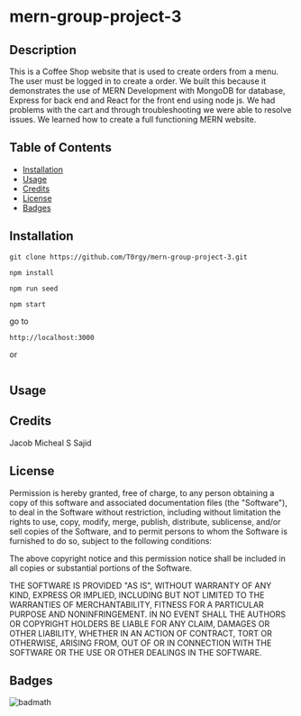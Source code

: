 # mern-group-project-3

## Description

This is a Coffee Shop website that is used to create orders from a menu. The user must be logged in to create a order. We built this because it demonstrates the use of MERN Development with MongoDB for database, Express for back end and React for the front end using node js. We had problems with the cart and through troubleshooting we were able to resolve issues. We learned how to create a full functioning MERN website. 

## Table of Contents


- [Installation](#installation)
- [Usage](#usage)
- [Credits](#credits)
- [License](#license)
- [Badges](#badges)

## Installation

```git
git clone https://github.com/T0rgy/mern-group-project-3.git
```

```nodejs
npm install
```

```nodejs
npm run seed
```

```nodejs
npm start
```

go to
```url
http://localhost:3000
```
or 
```url

```

## Usage




## Credits

Jacob
Micheal S
Sajid

## License

Permission is hereby granted, free of charge, to any person obtaining a copy
of this software and associated documentation files (the "Software"), to deal
in the Software without restriction, including without limitation the rights
to use, copy, modify, merge, publish, distribute, sublicense, and/or sell
copies of the Software, and to permit persons to whom the Software is
furnished to do so, subject to the following conditions:

The above copyright notice and this permission notice shall be included in all
copies or substantial portions of the Software.

THE SOFTWARE IS PROVIDED "AS IS", WITHOUT WARRANTY OF ANY KIND, EXPRESS OR
IMPLIED, INCLUDING BUT NOT LIMITED TO THE WARRANTIES OF MERCHANTABILITY,
FITNESS FOR A PARTICULAR PURPOSE AND NONINFRINGEMENT. IN NO EVENT SHALL THE
AUTHORS OR COPYRIGHT HOLDERS BE LIABLE FOR ANY CLAIM, DAMAGES OR OTHER
LIABILITY, WHETHER IN AN ACTION OF CONTRACT, TORT OR OTHERWISE, ARISING FROM,
OUT OF OR IN CONNECTION WITH THE SOFTWARE OR THE USE OR OTHER DEALINGS IN THE
SOFTWARE.

## Badges

![badmath](https://img.shields.io/badge/MERN-Development-red)
